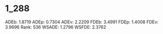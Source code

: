 # 1_288

ADEb: 1.8719
ADEp: 0.7304
ADEv: 2.2209
FDEb: 3.4991
FDEp: 1.4008
FDEv: 3.9696
Rank: 536
WSADE: 1.2796
WSFDE: 2.3762